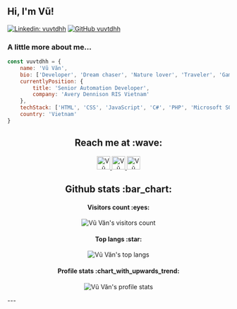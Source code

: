 <h2> Hi, I'm Vũ!</h2>

[![Linkedin: vuvtdhh](https://img.shields.io/badge/-vuvtdhh-blue?style=flat-square&logo=Linkedin&logoColor=white&link=https://www.linkedin.com/in/vuvtdhh/)](https://www.linkedin.com/in/vuvtdhh/)
[![GitHub vuvtdhh](https://img.shields.io/github/followers/vuvtdhh?label=follow&style=social)](https://github.com/vuvtdhhn)


### A little more about me...  

```javascript
const vuvtdhh = {
    name: 'Vũ Văn',
    bio: ['Developer', 'Dream chaser', 'Nature lover', 'Traveler', 'Gamer', 'Blogger'],
    currentlyPosition: {
        title: 'Senior Automation Developer',
        company: 'Avery Dennison RIS Vietnam'
    },
    techStack: ['HTML', 'CSS', 'JavaScript', 'C#', 'PHP', 'Microsoft SQL Server', 'Oracle', 'MySQL', 'MongoDB'],
    country: 'Vietnam'
} 
```

<h2 align="center">Reach me at :wave:</h2>

<p align="center">
  <a href="https://vuvtdhh.github.io/">
    <img src="https://d2fltix0v2e0sb.cloudfront.net/dev-badge.svg" alt="Vũ Văn's profile" height="30" width="30">
  </a>

  <a href="https://www.linkedin.com/in/vuvtdhh/">
    <img src="https://www.vectorlogo.zone/logos/linkedin/linkedin-icon.svg" alt="Vũ Văn's LinkedIn profile" height="30" width="30">
  </a>

  <a href="https://stackoverflow.com/users/20150386/vu-van">
    <img src="https://www.vectorlogo.zone/logos/stackoverflow/stackoverflow-icon.svg" alt="Vũ Văn's Stack Overflow profile" height="30" width="30">
  </a>
</p>

<h2 align="center">Github stats :bar_chart:</h2>

<h4 align="center">Visitors count :eyes:</h4>

<p align="center"><img src="https://profile-counter.glitch.me/vuvtdhh/count.svg" alt="Vũ Văn's visitors count"/></p>

<h4 align="center">Top langs :star:</h4>

<p align="center"><img src="https://github-readme-stats.vercel.app/api/top-langs/?username=vuvtdhh&langs_count=10&theme=tokyonight&layout=compact" alt="Vũ Văn's top langs" /></p>

<h4 align="center">Profile stats :chart_with_upwards_trend:</h4>

<p align="center"><img src="https://github-readme-stats.vercel.app/api?username=vuvtdhh&show_icons=true&theme=onedark" alt="Vũ Văn's profile stats" /></p>
---
